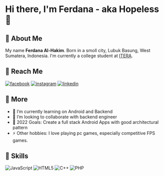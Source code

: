 # Hi there, I'm Ferdana - aka **Hopeless** 👋 

## 👨 **About Me**
My name **Ferdana Al-Hakim**. Born in a smoll city, Lubuk Basung, West Sumatera, Indonesia. I'm currently a college student at [ITERA](https://www.itera.ac.id/).

## 💬 **Reach Me**

[![facebook](https://img.shields.io/badge/Facebook-1877F2?style=for-the-badge&logo=facebook&logoColor=white)](https://www.facebook.com/100007527104790/)
[![instagram](https://img.shields.io/badge/Instagram-E4405F?style=for-the-badge&logo=instagram&logoColor=white)](https://www.instagram.com/ferdanaaa_)
[![linkedin](https://img.shields.io/badge/LinkedIn-0077B5?style=for-the-badge&logo=linkedin&logoColor=white)](https://www.linkedin.com/in/ferdana-al-hakim-477837246/)

## 🚀 **More**
- 🌱 I’m currently learning on Android and Backend
- 👯 I’m looking to collaborate with backend engineer
- 🥅 2022 Goals: Create a full stack Android Apps with good architectural pattern
- ⚡ Other hobbies: I love playing pc games, especially competitive FPS games.

## 💪 **Skills**
![JavaScript](https://img.shields.io/badge/javascript-%23323330.svg?style=for-the-badge&logo=javascript&logoColor=%23F7DF1E)
![HTML5](https://img.shields.io/badge/html5-%23E34F26.svg?style=for-the-badge&logo=html5&logoColor=white)
![C++](https://img.shields.io/badge/c++-%2300599C.svg?style=for-the-badge&logo=c%2B%2B&logoColor=white)
![PHP](https://img.shields.io/badge/PHP-777BB4?style=for-the-badge&logo=php&logoColor=white)

